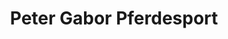 ---
title: "Peter Gabor Pferdesport"
url: /neustadt-an-der-aisch/peter-gabor-pferdesport/
shop: Lebensmittel
---